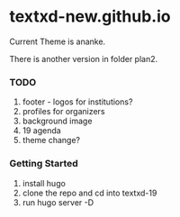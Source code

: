 # textxd-new.github.io

Current Theme is ananke. 

There is another version in folder plan2. 

### TODO

1) footer - logos for institutions?
2) profiles for organizers
3) background image
4) 19 agenda
5) theme change?

### Getting Started 

1) install hugo
2) clone the repo and cd into textxd-19
3) run hugo server -D
